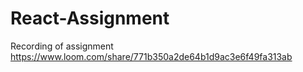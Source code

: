 # React-Assignment
Recording of assignment
https://www.loom.com/share/771b350a2de64b1d9ac3e6f49fa313ab
